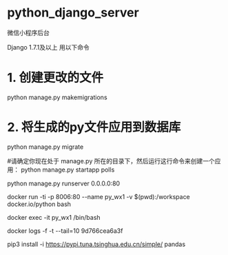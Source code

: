 # python_django_server

微信小程序后台

Django 1.7.1及以上 用以下命令
# 1. 创建更改的文件
python manage.py makemigrations
# 2. 将生成的py文件应用到数据库
python manage.py migrate

#请确定你现在处于 manage.py 所在的目录下，然后运行这行命令来创建一个应用：
python manage.py startapp polls

python manage.py runserver 0.0.0.0:80

docker run -ti -p 8006:80 --name py_wx1 -v $(pwd):/workspace docker.io/python  bash

docker exec -it py_wx1 /bin/bash

docker logs -f -t --tail=10 9d766cea6a3f

pip3 install -i https://pypi.tuna.tsinghua.edu.cn/simple/  pandas






